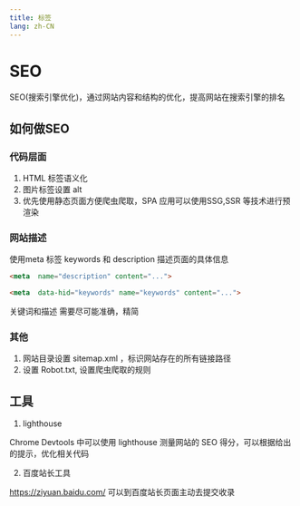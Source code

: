 ```yaml
---
title: 标签
lang: zh-CN
---
```


# SEO

SEO(搜索引擎优化)，通过网站内容和结构的优化，提高网站在搜索引擎的排名

## 如何做SEO

### 代码层面

1. HTML 标签语义化
2. 图片标签设置 alt
3. 优先使用静态页面方便爬虫爬取，SPA 应用可以使用SSG,SSR 等技术进行预渲染

### 网站描述

使用meta 标签  keywords 和 description 描述页面的具体信息
```html
<meta  name="description" content="...">

<meta  data-hid="keywords" name="keywords" content="...">
```
关键词和描述 需要尽可能准确，精简

### 其他

1. 网站目录设置 sitemap.xml ，标识网站存在的所有链接路径
2. 设置 Robot.txt, 设置爬虫爬取的规则


## 工具

1. lighthouse 

Chrome Devtools 中可以使用 lighthouse 测量网站的 SEO 得分，可以根据给出的提示，优化相关代码

2. 百度站长工具

https://ziyuan.baidu.com/ 可以到百度站长页面主动去提交收录


